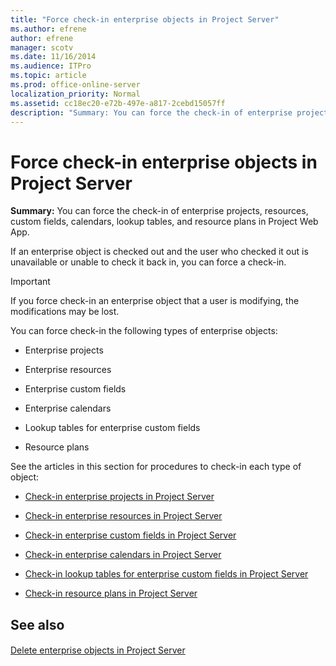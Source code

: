```yaml
---
title: "Force check-in enterprise objects in Project Server"
ms.author: efrene
author: efrene
manager: scotv
ms.date: 11/16/2014
ms.audience: ITPro
ms.topic: article
ms.prod: office-online-server
localization_priority: Normal
ms.assetid: cc18ec20-e72b-497e-a817-2cebd15057ff
description: "Summary: You can force the check-in of enterprise projects, resources, custom fields, calendars, lookup tables, and resource plans in Project Web App."
---
```


# Force check-in enterprise objects in Project Server
 
 **Summary:** You can force the check-in of enterprise projects, resources, custom fields, calendars, lookup tables, and resource plans in Project Web App.
  
If an enterprise object is checked out and the user who checked it out is unavailable or unable to check it back in, you can force a check-in.
  
> [!IMPORTANT]
> If you force check-in an enterprise object that a user is modifying, the modifications may be lost. 
  
You can force check-in the following types of enterprise objects:
  
- Enterprise projects
    
- Enterprise resources
    
- Enterprise custom fields
    
- Enterprise calendars
    
- Lookup tables for enterprise custom fields
    
- Resource plans
    
See the articles in this section for procedures to check-in each type of object:
  
- [Check-in enterprise projects in Project Server](check-in-enterprise-projects-in-project-server.md)
    
- [Check-in enterprise resources in Project Server](check-in-enterprise-resources-in-project-server.md)
    
- [Check-in enterprise custom fields in Project Server](check-in-enterprise-custom-fields-in-project-server.md)
    
- [Check-in enterprise calendars in Project Server](check-in-enterprise-calendars-in-project-server.md)
    
- [Check-in lookup tables for enterprise custom fields in Project Server](check-in-lookup-tables-for-enterprise-custom-fields-in-project-server.md)
    
- [Check-in resource plans in Project Server](check-in-resource-plans-in-project-server.md)
    
## See also

#### 

[Delete enterprise objects in Project Server](delete-enterprise-objects-in-project-server.md)

